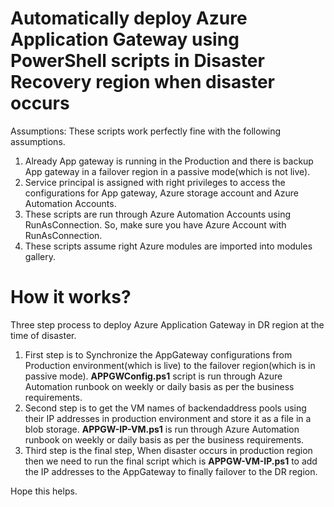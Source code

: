 # Automatically deploy Azure Application Gateway using PowerShell scripts in Disaster Recovery region when disaster occurs 

Assumptions: These scripts work perfectly fine with the following assumptions.
1. Already App gateway is running in the Production and there is backup App gateway in a failover region in a passive mode(which is not live).
2. Service principal is assigned with right privileges to access the configurations for App gateway, Azure storage account and Azure Automation Accounts.
3. These scripts are run through Azure Automation Accounts using RunAsConnection. So, make sure you have Azure Account with RunAsConnection.
4. These scripts assume right Azure modules are imported into modules gallery.

# How it works?
Three step process to deploy Azure Application Gateway in DR region at the time of disaster.
1. First step is to Synchronize the AppGateway configurations from Production environment(which is live) to the failover region(which is in passive mode). **APPGWConfig.ps1** script is run through Azure Automation runbook on weekly or daily basis as per the business requirements.
2. Second step is to get the VM names of backendaddress pools using their IP addresses in production environment and store it as a file in a blob storage. **APPGW-IP-VM.ps1** is run through Azure Automation runbook on weekly or daily basis as per the business requirements.
3. Third step is the final step, When disaster occurs in production region then we need to run the final script which is **APPGW-VM-IP.ps1** to add the IP addresses to the AppGateway to finally failover to the DR region.

Hope this helps.

